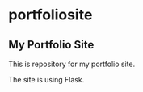 # portfoliosite
## My Portfolio Site

This is repository for my portfolio site.

The site is using Flask.
